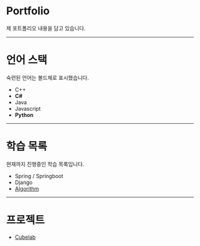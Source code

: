 # Portfolio
제 포트폴리오 내용을 담고 있습니다.

---

# 언어 스택
숙련된 언어는 볼드체로 표시했습니다.
* C++
* **C#**
* Java
* Javascript
* **Python**


---

# 학습 목록
현재까지 진행중인 학습 목록입니다.
* Spring / Springboot
* Django
* [Algorithm](https://github.com/ChoiHeon/algorithm.git)

---

# 프로젝트
* [Cubelab](https://github.com/ChoiHeon/cubelab.git)
